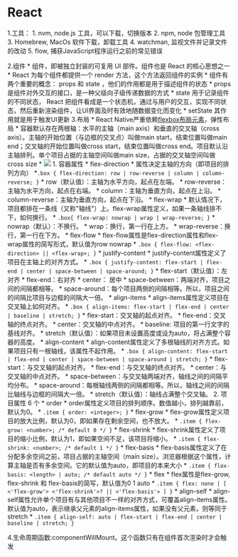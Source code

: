 
# React
1.工具：
    1. nvm, node.js 工具，可以下载，切换版本
    2. npm, node 包管理工具
    3. Homebrew, MacOs 软件下载，卸载工具
    4. watchman, 监视文件并记录文件的改动
    5. flow, 捕获JavaScript程序运行之前的常见错误

2.组件
    * 组件，即被独立封装的可复用 UI 部件。组件也是 React 的核心思想之一
    * React 为每个组件都提供一个 render 方法，这个方法返回组件的实例
    * 组件有两个重要的概念： props 和 state ，他们的作用都是用于描述组件的状态
      * props 是组件对外交互的接口，是一种父级向子级传递数据的方式
      * state 用于记录组件的不同状态， React 把组件看成是一个状态机，通过与用户的交互，实现不同状态，然后重新渲染组件，让UI界面及时有效地随数据变化而变化
      * setState 其作用就是用于触发UI更新
3.布局 
    * React Native严重依赖[flexbox布局元素](http://www.ruanyifeng.com/blog/2015/07/flex-grammar.html)，弹性布局
    * 容器默认存在两根轴：水平的主轴（main axis）和垂直的交叉轴（cross axis）。主轴的开始位置（与边框的交叉点）叫做main start，结束位置叫做main end；交叉轴的开始位置叫做cross start，结束位置叫做cross end。项目默认沿主轴排列。单个项目占据的主轴空间叫做main size，占据的交叉轴空间叫做cross size
      * ![](http://www.ruanyifeng.com/blogimg/asset/2015/bg2015071004.png)
     1. 容器属性
       * flex-direction
         * 属性决定主轴的方向（即项目的排列方向） 
            *```.box {
            flex-direction: row | row-reverse | column | column-reverse;
            }```
           *  row（默认值）：主轴为水平方向，起点在左端。
           *  row-reverse：主轴为水平方向，起点在右端。
           *  column：主轴为垂直方向，起点在上沿。
           *  column-reverse：主轴为垂直方向，起点在下沿。
       * flex-wrap
         * 默认情况下，项目都排在一条线（又称"轴线"）上。flex-wrap属性定义，如果一条轴线排不下，如何换行。
           * ```.box{
          flex-wrap: nowrap | wrap | wrap-reverse;
          }```
          * nowrap（默认）：不换行。
          * wrap：换行，第一行在上方。
          * wrap-reverse：换行，第一行在下方。
       * flex-flow
         * flex-flow属性是flex-direction属性和flex-wrap属性的简写形式，默认值为row nowrap
           * ```.box {
          flex-flow: <flex-direction> || <flex-wrap>;
          }```
       * justify-content
         * justify-content属性定义了项目在主轴上的对齐方式。
           * ```.box {
            justify-content: flex-start | flex-end | center | space-between | space-around;
      }```
          * flex-start（默认值）：左对齐
          * flex-end：右对齐
          * center： 居中
          * space-between：两端对齐，项目之间的间隔都相等。
          * space-around：每个项目两侧的间隔相等。所以，项目之间的间隔比项目与边框的间隔大一倍。
       * align-items
         * align-items属性定义项目在交叉轴上如何对齐。
           * ```.box {
            align-items: flex-start | flex-end | center | baseline | stretch;
          }```
          * flex-start：交叉轴的起点对齐。
          * flex-end：交叉轴的终点对齐。
          * center：交叉轴的中点对齐。
          * baseline: 项目的第一行文字的基线对齐。
          * stretch（默认值）：如果项目未设置高度或设为auto，将占满整个容器的高度。
       * align-content
         * align-content属性定义了多根轴线的对齐方式。如果项目只有一根轴线，该属性不起作用。
           * ```.box {
            align-content: flex-start | flex-end | center | space-between | space-around | stretch;
          }```
           * flex-start：与交叉轴的起点对齐。
           * flex-end：与交叉轴的终点对齐。
           * center：与交叉轴的中点对齐。
           * space-between：与交叉轴两端对齐，轴线之间的间隔平均分布。
           * space-around：每根轴线两侧的间隔都相等。所以，轴线之间的间隔比轴线与边框的间隔大一倍。
           * stretch（默认值）：轴线占满整个交叉轴。
    2. 项目属性 6 个
      * order
        * order属性定义项目的排列顺序。数值越小，排列越靠前，默认为0。
        * ```.item {
          order: <integer>;
        }```
      * flex-grow
        * flex-grow属性定义项目的放大比例，默认为0，即如果存在剩余空间，也不放大。
        * ```.item {
          flex-grow: <number>; /* default 0 */
        }```
      * flex-shrink
        * flex-shrink属性定义了项目的缩小比例，默认为1，即如果空间不足，该项目将缩小。
        * ```.item {
          flex-shrink: <number>; /* default 1 */
        }```
      * flex-basis
        * flex-basis属性定义了在分配多余空间之前，项目占据的主轴空间（main size）。浏览器根据这个属性，计算主轴是否有多余空间。它的默认值为auto，即项目的本来大小
        * ```.item {
          flex-basis: <length> | auto; /* default auto */
        }```
      * flex
        * flex属性是flex-grow, flex-shrink 和 flex-basis的简写，默认值为0 1 auto
        * ```.item {
          flex: none | [ <'flex-grow'> <'flex-shrink'>? || <'flex-basis'> ]
        }```
      * align-self
        * align-self属性允许单个项目有与其他项目不一样的对齐方式，可覆盖align-items属性。默认值为auto，表示继承父元素的align-items属性，如果没有父元素，则等同于stretch
        * ```.item {
          align-self: auto | flex-start | flex-end | center | baseline | stretch;
        }```
        
  4.生命周期函数:componentWillMount。这个函数只有在组件首次渲染时才会触发

      

   
